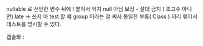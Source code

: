 nullable 로 선언한 변수 뒤에 ! 붙혀서 억지 null 아님 보장 - 절대 금지 ( 초고수 아니면)
late -> 쓰지 마
test 할 떄 group 이라는 걸 써서 동일한 부류( Class ) 끼리 묶어서 테스트를 명시할 수 있다.

캡슐화 : 